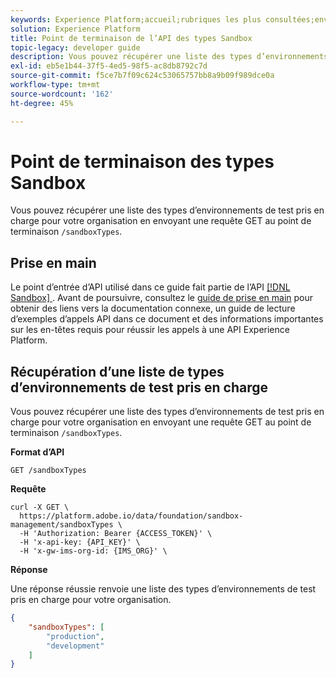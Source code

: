 ```yaml
---
keywords: Experience Platform;accueil;rubriques les plus consultées;environnements de test de liste
solution: Experience Platform
title: Point de terminaison de l’API des types Sandbox
topic-legacy: developer guide
description: Vous pouvez récupérer une liste des types d’environnements de test pris en charge pour votre organisation en envoyant une requête GET au point de terminaison /sandboxTypes .
exl-id: eb5e1b44-37f5-4ed5-98f5-ac8db8792c7d
source-git-commit: f5ce7b7f09c624c53065757bb8a9b09f989dce0a
workflow-type: tm+mt
source-wordcount: '162'
ht-degree: 45%

---
```


# Point de terminaison des types Sandbox

Vous pouvez récupérer une liste des types d’environnements de test pris en charge pour votre organisation en envoyant une requête GET au point de terminaison `/sandboxTypes`.

## Prise en main

Le point d’entrée dʼAPI utilisé dans ce guide fait partie de lʼAPI [[!DNL Sandbox] ](https://www.adobe.io/experience-platform-apis/references/sandbox). Avant de poursuivre, consultez le [guide de prise en main](./getting-started.md) pour obtenir des liens vers la documentation connexe, un guide de lecture d’exemples d’appels API dans ce document et des informations importantes sur les en-têtes requis pour réussir les appels à une API Experience Platform.

## Récupération d’une liste de types d’environnements de test pris en charge

Vous pouvez récupérer une liste des types d’environnements de test pris en charge pour votre organisation en envoyant une requête GET au point de terminaison `/sandboxTypes`.

**Format d’API**

```http
GET /sandboxTypes
```

**Requête**

```shell
curl -X GET \
  https://platform.adobe.io/data/foundation/sandbox-management/sandboxTypes \
  -H 'Authorization: Bearer {ACCESS_TOKEN}' \
  -H 'x-api-key: {API_KEY}' \
  -H 'x-gw-ims-org-id: {IMS_ORG}' \
```

**Réponse**

Une réponse réussie renvoie une liste des types d’environnements de test pris en charge pour votre organisation.

```json
{
    "sandboxTypes": [
        "production",
        "development"
    ]
}
```
